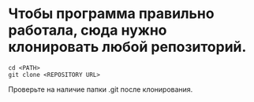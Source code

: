 # Чтобы программа правильно работала, сюда нужно клонировать любой репозиторий.
```
cd <PATH>
git clone <REPOSITORY URL>
```

Проверьте на наличие папки .git после клонирования.
